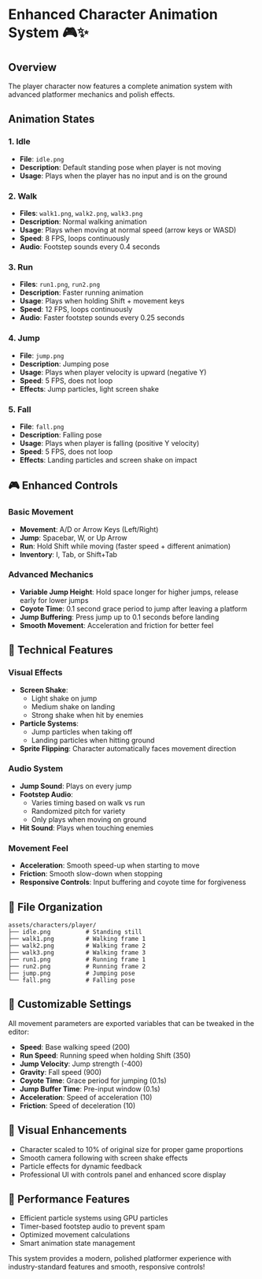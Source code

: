 # Enhanced Character Animation System 🎮✨

## Overview
The player character now features a complete animation system with advanced platformer mechanics and polish effects.

## Animation States

### 1. Idle
- **File**: `idle.png`
- **Description**: Default standing pose when player is not moving
- **Usage**: Plays when the player has no input and is on the ground

### 2. Walk
- **Files**: `walk1.png`, `walk2.png`, `walk3.png`
- **Description**: Normal walking animation
- **Usage**: Plays when moving at normal speed (arrow keys or WASD)
- **Speed**: 8 FPS, loops continuously
- **Audio**: Footstep sounds every 0.4 seconds

### 3. Run
- **Files**: `run1.png`, `run2.png`
- **Description**: Faster running animation
- **Usage**: Plays when holding Shift + movement keys
- **Speed**: 12 FPS, loops continuously
- **Audio**: Faster footstep sounds every 0.25 seconds

### 4. Jump
- **File**: `jump.png`
- **Description**: Jumping pose
- **Usage**: Plays when player velocity is upward (negative Y)
- **Speed**: 5 FPS, does not loop
- **Effects**: Jump particles, light screen shake

### 5. Fall
- **File**: `fall.png`
- **Description**: Falling pose
- **Usage**: Plays when player is falling (positive Y velocity)
- **Speed**: 5 FPS, does not loop
- **Effects**: Landing particles and screen shake on impact

## 🎮 Enhanced Controls

### Basic Movement
- **Movement**: A/D or Arrow Keys (Left/Right)
- **Jump**: Spacebar, W, or Up Arrow
- **Run**: Hold Shift while moving (faster speed + different animation)
- **Inventory**: I, Tab, or Shift+Tab

### Advanced Mechanics
- **Variable Jump Height**: Hold space longer for higher jumps, release early for lower jumps
- **Coyote Time**: 0.1 second grace period to jump after leaving a platform
- **Jump Buffering**: Press jump up to 0.1 seconds before landing
- **Smooth Movement**: Acceleration and friction for better feel

## 🎯 Technical Features

### Visual Effects
- **Screen Shake**: 
  - Light shake on jump
  - Medium shake on landing
  - Strong shake when hit by enemies
- **Particle Systems**:
  - Jump particles when taking off
  - Landing particles when hitting ground
- **Sprite Flipping**: Character automatically faces movement direction

### Audio System
- **Jump Sound**: Plays on every jump
- **Footstep Audio**: 
  - Varies timing based on walk vs run
  - Randomized pitch for variety
  - Only plays when moving on ground
- **Hit Sound**: Plays when touching enemies

### Movement Feel
- **Acceleration**: Smooth speed-up when starting to move
- **Friction**: Smooth slow-down when stopping
- **Responsive Controls**: Input buffering and coyote time for forgiveness

## 📁 File Organization
```
assets/characters/player/
├── idle.png          # Standing still
├── walk1.png         # Walking frame 1
├── walk2.png         # Walking frame 2
├── walk3.png         # Walking frame 3
├── run1.png          # Running frame 1
├── run2.png          # Running frame 2
├── jump.png          # Jumping pose
└── fall.png          # Falling pose
```

## 🔧 Customizable Settings
All movement parameters are exported variables that can be tweaked in the editor:
- **Speed**: Base walking speed (200)
- **Run Speed**: Running speed when holding Shift (350)
- **Jump Velocity**: Jump strength (-400)
- **Gravity**: Fall speed (900)
- **Coyote Time**: Grace period for jumping (0.1s)
- **Jump Buffer Time**: Pre-input window (0.1s)
- **Acceleration**: Speed of acceleration (10)
- **Friction**: Speed of deceleration (10)

## 🎨 Visual Enhancements
- Character scaled to 10% of original size for proper game proportions
- Smooth camera following with screen shake effects
- Particle effects for dynamic feedback
- Professional UI with controls panel and enhanced score display

## 🚀 Performance Features
- Efficient particle systems using GPU particles
- Timer-based footstep audio to prevent spam
- Optimized movement calculations
- Smart animation state management

This system provides a modern, polished platformer experience with industry-standard features and smooth, responsive controls! 